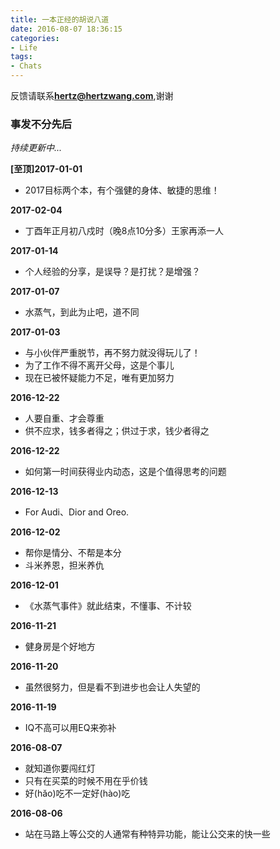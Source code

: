 ```yaml
---
title: 一本正经的胡说八道
date: 2016-08-07 18:36:15
categories:
- Life
tags:
- Chats
---
```


反馈请联系[**hertz@hertzwang.com**](mailto:hertz@hertzwang.com),谢谢

### 事发不分先后

*持续更新中...*	


**[至顶]2017-01-01**

* 2017目标两个本，有个强健的身体、敏捷的思维！


**2017-02-04**

* 丁酉年正月初八戍时（晚8点10分多）王家再添一人

**2017-01-14**

* 个人经验的分享，是误导？是打扰？是增强？ 


**2017-01-07**

* 水蒸气，到此为止吧，道不同

**2017-01-03**

* 与小伙伴严重脱节，再不努力就没得玩儿了！
* 为了工作不得不离开父母，这是个事儿
* 现在已被怀疑能力不足，唯有更加努力

<!-- more -->

**2016-12-22**

* 人要自重、才会尊重
* 供不应求，钱多者得之；供过于求，钱少者得之

**2016-12-22**

* 如何第一时间获得业内动态，这是个值得思考的问题

**2016-12-13**

* For Audi、Dior and Oreo.

**2016-12-02**

* 帮你是情分、不帮是本分
* 斗米养恩，担米养仇

**2016-12-01**

* 《水蒸气事件》就此结束，不懂事、不计较

**2016-11-21**

* 健身房是个好地方

**2016-11-20**

* 虽然很努力，但是看不到进步也会让人失望的


**2016-11-19**

* IQ不高可以用EQ来弥补

**2016-08-07**

* 就知道你要闯红灯
* 只有在买菜的时候不用在乎价钱
* 好(hăo)吃不一定好(hào)吃


**2016-08-06**

* 站在马路上等公交的人通常有种特异功能，能让公交来的快一些

